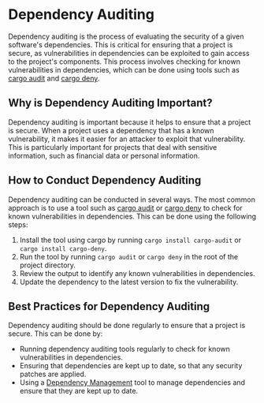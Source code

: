 # Dependency Auditing

Dependency auditing is the process of evaluating the security of a given software's dependencies. This is critical for ensuring that a project is secure, as vulnerabilities in dependencies can be exploited to gain access to the project's components. This process involves checking for known vulnerabilities in dependencies, which can be done using tools such as [cargo audit](https://github.com/RustSec/cargo-audit) and [cargo deny](https://github.com/EmbarkStudios/cargo-deny).

## Why is Dependency Auditing Important?

Dependency auditing is important because it helps to ensure that a project is secure. When a project uses a dependency that has a known vulnerability, it makes it easier for an attacker to exploit that vulnerability. This is particularly important for projects that deal with sensitive information, such as financial data or personal information.

## How to Conduct Dependency Auditing

Dependency auditing can be conducted in several ways. The most common approach is to use a tool such as [cargo audit](https://github.com/RustSec/cargo-audit) or [cargo deny](https://github.com/EmbarkStudios/cargo-deny) to check for known vulnerabilities in dependencies. This can be done using the following steps:

1. Install the tool using cargo by running `cargo install cargo-audit` or `cargo install cargo-deny`.
2. Run the tool by running `cargo audit` or `cargo deny` in the root of the project directory.
3. Review the output to identify any known vulnerabilities in dependencies.
4. Update the dependency to the latest version to fix the vulnerability.

## Best Practices for Dependency Auditing

Dependency auditing should be done regularly to ensure that a project is secure. This can be done by:

* Running dependency auditing tools regularly to check for known vulnerabilities in dependencies.
* Ensuring that dependencies are kept up to date, so that any security patches are applied.
* Using a [Dependency Management](https://github.com/EmbarkStudios/cargo-deny) tool to manage dependencies and ensure that they are kept up to date.
